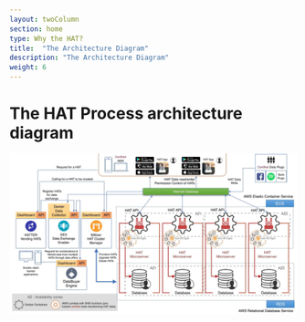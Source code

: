 ```yaml
---
layout: twoColumn
section: home
type: Why the HAT?
title:  "The Architecture Diagram"
description: "The Architecture Diagram"
weight: 6
---
```


# The HAT Process architecture diagram

![HAT Ecosystem Architecture and Processes](https://raw.githubusercontent.com/Hub-of-all-Things/open-source-developer-portal/master/app/images/hat-architecture.jpg "HAT Ecosystem Architecture and Processes")
